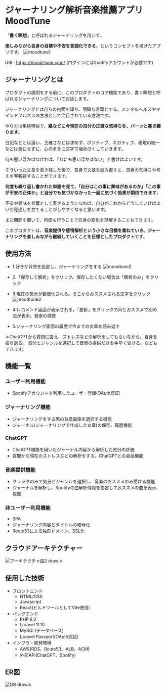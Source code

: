 # ジャーナリング解析音楽推薦アプリ MoodTune
「**書く瞑想**」と呼ばれるジャーナリングを用いて、

**楽しみながら自身の目標や不安を言語化できる**。というコンセプトを掲げたアプリです。
![moodtune1](https://github.com/MatsudaSaku/MoodTune/assets/149235059/265f42cb-1361-4d16-bfa0-cad1506e7507)

URL: https://mood-tune.com/
 (ログインにはSpotifyアカウントが必要です)
 
## ジャーナリングとは
プロダクトの説明をする前に、このプロダクトのコア機能であり、書く瞑想と呼ばれるジャーナリングについてお話します。

ジャーナリングとは自らの内面を知り、明確な言葉とする。メンタルヘルスやマインドフルネスの方法として注目されている方法です。

やり方は単純明快で、**紙などに今現在の自分の正直な気持ちを、バーッと書き綴ります**。

日記などとは違い、正確さなどは求めず、ポジティブ、ネガティブ、表現の統一などは気にせずに、心のままに文字で埋め尽くしていきます。

何も思い浮かばなければ、「なにも思い浮かばない」と書けばよいです。

そういった文章を書き残した後で、自身で文章を読み直すと、自身の気持ちや考えを客観視することができます。

**何度も繰り返し書かれた単語を見て、「自分はこの事に興味があるのか」「この事が不安の正体か」と自分でも気づかなかった一面に気づく効果が期待できます**。

不安や興味を言葉として表せるようになれば、自分がこれからどうしていけばよいか見通しを立てることがしやすくなると思います。

また期間を置いて、何度も行うことで自身の変化を理解することもできます。

このプロダクトは、**音楽提供や感情解析という小さな目標を重ねていき、ジャーナリングを楽しみながら継続していくことを目標としたプロダクト**です。

## 使用方法

- 1.好きな背景を設定し、ジャーナリングをする
  ![moodtune2](https://github.com/MatsudaSaku/MoodTune/assets/149235059/ad7901bd-aa55-4f06-b955-fe116fe40de8)

- 2.「保存して解析」をクリック。保存したくない場合は「解析のみ」をクリック
- 3.現在の気分が数値化される。そこからおススメされる文字をクリック
 ![moodtune3](https://github.com/MatsudaSaku/MoodTune/assets/149235059/36745f87-274c-4d98-be7d-bb1e767b40af)
  
- 4.レコメンド画面が表示される。「更新」をクリックで同じおススメで別の曲が表示。音楽の視聴
- 5.ジャーナリング画面の履歴で今までの文章を読み返す

＊ChatGPTから質問に答え、ストレスなどの解析をしてもらいながら、自身を振り返る。
気分とジャンルを選択して音楽の提供だけを手早く受ける。などもできます。

## 機能一覧
### ユーザー利用機能
- Spotifyアカウントを利用したユーザー登録(OAuth認証)

### ジャーナリング機能
- ジャーナリングをする際の背景画像を選択する機能
- ジャーナル(ジャーナリングで作成した文章)の保存、履歴機能

### ChatGPT
- ChatGPT機能を用いたジャーナル内容から解析した気分の評価
- 質問から現在のストレスなどの解析をする、ChatGPTとの会話機能

### 音楽提供機能
- クリックのみで気分とジャンルを選択し、音楽のおススメのみ受ける機能
- ジャーナルを解析し、Spotifyの曲解析情報を指定しておススメの曲を表示、視聴

### 非ユーザー利用機能
- SPA
- ジャーナリング内容とタイトルの暗号化
- Route53による独自ドメイン、SSL化

## クラウドアーキテクチャー
![アーキテクチャ図2 drawio](https://github.com/MatsudaSaku/MoodTune/assets/149235059/eaf106ca-b424-4e85-b4d1-56935d816582)

## 使用した技術
- フロントエンド
  - HTML/CSS
  - Javascript
  - React(ビルドツールとしてVite使用)
- バックエンド
  - PHP 8.2
  - Laravel 11.10
  - MySQL(データベース)
  - Laravel Passport(OAuth認証)
- インフラ・開発環境
  - AWS(RDS、Route53、ALB、ACM)
  - 外部API(ChatGPT、Spotify)
## ER図
![DB drawio](https://github.com/MatsudaSaku/MoodTune/assets/149235059/83fce149-9991-4468-8c54-a75b9382f81d)
